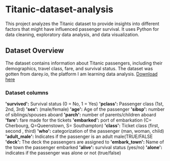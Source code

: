 # Titanic-dataset-analysis
This project analyzes the Titanic dataset to provide insights into different factors that might have influenced passenger survival. It uses Python for data cleaning, exploratory data analysis, and data visualization.
## Dataset Overview
The dataset contains information about Titanic passengers, including their demographics, travel class, fare, and survival status. The dataset was gotten from darey.io, the platform I am learning data analysis. [Download here](https://docs.google.com/spreadsheets/d/1QXdjcc2iUgmyBIJZwjxYST-um3FpON5X/edit?usp=sharing&ouid=109196982209842045191&rtpof=true&sd=true)

### Dataset columns

**'survived':** Survival status (0 = No, 1 = Yes)
**'pclass':** Passenger class (1st, 2nd, 3rd) 
**'sex':** (male/female)
**'age':** Age of the passenger
**'sibsp':** number of siblings/spouses aboard
**'parch':** number of parents/children aboard
**'fare':** fare made for the tickets
**'embarked':** port of embarkation (C= Cherbourg, Q=Queenstown, S= Southampton)
**'class':** Ticket class (first, second , third)
**'who':** categorization of the passenger (man, woman, child)
**'adult_male':** Indicates if the passenger is an adult male(TRUE/FALSE
**'deck':** The deck the passengers are assigned to
**'embark_town':** Name of the town the passenger embarked
**'alive':** survival status (yes/no)
**'alone':** indicates if the passenger was alone or not (true/false)



